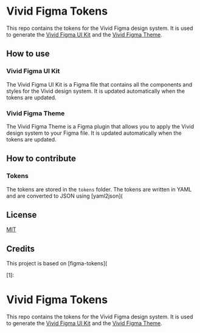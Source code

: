 # Vivid Figma Tokens

This repo contains the tokens for the Vivid Figma design system. It is used to generate the [Vivid Figma UI Kit](https://www.figma.com/community/file/1003227376176157376/Vivid-UI-Kit) and the [Vivid Figma Theme](https://www.figma.com/community/plugin/1003227376176157376/Vivid-Theme).

## How to use

### Vivid Figma UI Kit

The Vivid Figma UI Kit is a Figma file that contains all the components and styles for the Vivid design system. It is updated automatically when the tokens are updated.

### Vivid Figma Theme

The Vivid Figma Theme is a Figma plugin that allows you to apply the Vivid design system to your Figma file. It is updated automatically when the tokens are updated.

## How to contribute

### Tokens

The tokens are stored in the `tokens` folder. The tokens are written in YAML and are converted to JSON using [yaml2json](

## License

[MIT](LICENSE)

## Credits

This project is based on [figma-tokens](

[1]:

# Vivid Figma Tokens

This repo contains the tokens for the Vivid Figma design system. It is used to generate the [Vivid Figma UI Kit](https://www.figma.com/community/file/1003227376176157376/Vivid-UI-Kit) and the [Vivid Figma Theme](https://www.figma.com/community/plugin/1003227376176157376/Vivid-Theme).
